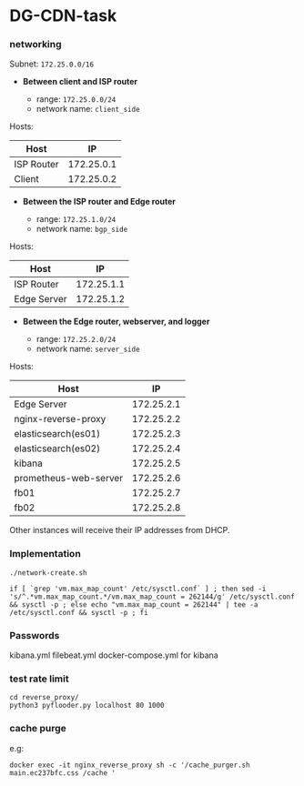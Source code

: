 # DG-CDN-task


### networking 

Subnet: `172.25.0.0/16`

- **Between client and ISP router**

  - range: `172.25.0.0/24`
  - network name: `client_side`

Hosts:

| Host | IP |
|---|---|
| ISP Router | 172.25.0.1 |
| Client | 172.25.0.2 |


- **Between the ISP router and Edge router**

  - range: `172.25.1.0/24`
  - network name: `bgp_side`

Hosts:

| Host | IP |
|---|---|
| ISP Router | 172.25.1.1 |
| Edge Server | 172.25.1.2 |



- **Between the Edge router, webserver, and logger**


  - range: `172.25.2.0/24`
  - network name: `server_side`

Hosts:

| Host | IP |
|---|---|
| Edge Server | 172.25.2.1 |
| nginx-reverse-proxy | 172.25.2.2 |
| elasticsearch(es01) | 172.25.2.3 |
| elasticsearch(es02) | 172.25.2.4 |
| kibana | 172.25.2.5 |
| prometheus-web-server | 172.25.2.6 |
| fb01 | 172.25.2.7 |
| fb02 | 172.25.2.8 |

Other instances will receive their IP addresses from DHCP.


### Implementation


~~~
./network-create.sh

if [ `grep 'vm.max_map_count' /etc/sysctl.conf` ] ; then sed -i 's/^.*vm.max_map_count.*/vm.max_map_count = 262144/g' /etc/sysctl.conf && sysctl -p ; else echo "vm.max_map_count = 262144" | tee -a /etc/sysctl.conf && sysctl -p ; fi

~~~



### Passwords

kibana.yml
filebeat.yml
docker-compose.yml for kibana


### test rate limit

~~~
cd reverse_proxy/
python3 pyflooder.py localhost 80 1000
~~~

### cache purge

e.g:
~~~
docker exec -it nginx_reverse_proxy sh -c '/cache_purger.sh main.ec237bfc.css /cache '
~~~
